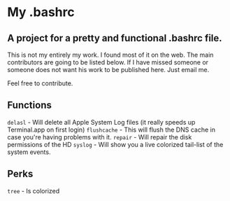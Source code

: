 My .bashrc
=========
A project for a pretty and functional .bashrc file. 
---------------------------------------------------

This is not my entirely my work. I found most of it on the web. 
The main contributors are going to be listed below. If I have missed someone or someone does not want his work to be 
published here. Just email me. 

Feel free to contribute.

Functions
---------
`delasl` - Will delete all Apple System Log files (it really speeds up Terminal.app on first login)
`flushcache` - This will flush the DNS cache in case you're having problems with it.
`repair` - Will repair the disk permissions of the HD
`syslog` - Will show you a live colorized tail-list of the system events.



Perks
-----
`tree` - Is colorized